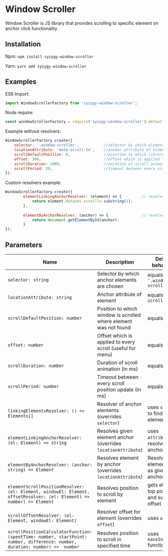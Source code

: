 # Window Scroller

Window Scroller is JS library that provides scrolling to specific element on anchor click functionality.    

## Installation

Npm:
``npm install syzygy-window-scroller``

Yarn:
``yarn add syzygy-window-scroller``

## Examples

ES6 Import:
 
```js
import WindowScrollerFactory from 'syzygy-window-scroller';
```

Node require: 

```js
const windowScrollerFactory = require('syzygy-window-scroller').default;
```

Example without resolvers:

```js
WindowScrollerFactory.create({
    selector: '.window-scroller',           //selector by which elements are chosen
    locationAttribute: 'data-scroll-to',    //anchor attribute of element
    scrollDefaultPosition: 0,               //position to which library scrolls where element was not found 
    offset: 300,                            //offset which is applied to every scroll (useful for menu) 
    scrollDuration: 1000,                   //duration of scroll animation (in ms)
    scrollPeriod: 20,                       //timeout between every scroll position update (in ms)
});
```

Custom resolvers example:

```js
WindowScrollerFactory.create({
        elementLinkingAnchorResolver: (element) => {         // resolves anchor of clicked element
            return element.dataset.scrollTo.substring(1);       
        },
    
        elementByAnchorResolver: (anchor) => {               // resolves element to scroll by anchor
            return document.getElementById(anchor);
        }
});
```

## Parameters

Name | Description | Default behaviour
--- | --- | ---
`selector: string` | Selector by which anchor elements are chosen | equals `'.window-scroller'`
`locationAttribute: string` | Anchor attribute of element | equals `data-scroll-to`
`scrollDefaultPosition: number` | Position to which window is scrolled where element was not found | equals `0` 
`offset: number` | Offset which is applied to every scroll (useful for menu) | equals `0`
`scrollDuration: number` | Duration of scroll animation (in ms) | equals `5000`
`scrollPeriod: number` | Timeout between every scroll position update (in ms) | equals `20`
`linkingElementsResolver: () => Elements[]` | Resolver of anchor elements (overrides `selector`) | uses `selector` to find elements
`elementLinkingAnchorResolver: (el: Element) => string` | Resolves given element anchor (overrides `locationAttribute`) | uses `attribute` to resolve anchor
`elementByAnchorResolver: (anchor: string) => Element` | Resolves element by anchor (overrides `locationAttribute`) | Resolves element by id as given anchor
`elementScrollPositionResolver: (el: Element, windowEl: Element, offsetResolver: (el: Element) => number) => Element` | Resolves position to scroll by element | gets elements top position and subtracts offset
`scrollOffsetResolver: (el: Element, windowEl: Element)` | Resolver offset for element (overrides `offset`) | uses `offset`
`scrollPositionCalculatorFunction: (spentTime: number, startPoint: number, difference: number, duration: number) =>  number` | Resolves position to scroll in specified time | uses `easeInOutQuad` function 
